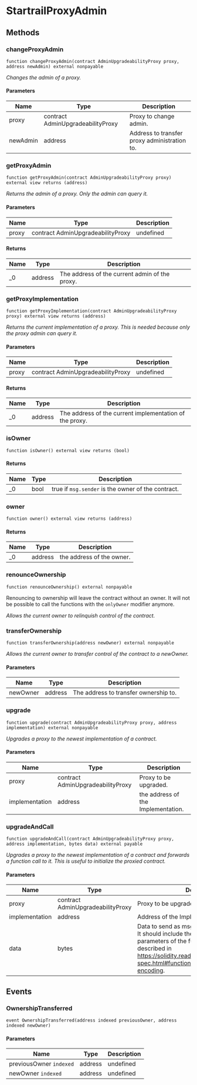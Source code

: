 # StartrailProxyAdmin









## Methods

### changeProxyAdmin

```solidity
function changeProxyAdmin(contract AdminUpgradeabilityProxy proxy, address newAdmin) external nonpayable
```



*Changes the admin of a proxy.*

#### Parameters

| Name | Type | Description |
|---|---|---|
| proxy | contract AdminUpgradeabilityProxy | Proxy to change admin. |
| newAdmin | address | Address to transfer proxy administration to. |

### getProxyAdmin

```solidity
function getProxyAdmin(contract AdminUpgradeabilityProxy proxy) external view returns (address)
```



*Returns the admin of a proxy. Only the admin can query it.*

#### Parameters

| Name | Type | Description |
|---|---|---|
| proxy | contract AdminUpgradeabilityProxy | undefined |

#### Returns

| Name | Type | Description |
|---|---|---|
| _0 | address | The address of the current admin of the proxy. |

### getProxyImplementation

```solidity
function getProxyImplementation(contract AdminUpgradeabilityProxy proxy) external view returns (address)
```



*Returns the current implementation of a proxy. This is needed because only the proxy admin can query it.*

#### Parameters

| Name | Type | Description |
|---|---|---|
| proxy | contract AdminUpgradeabilityProxy | undefined |

#### Returns

| Name | Type | Description |
|---|---|---|
| _0 | address | The address of the current implementation of the proxy. |

### isOwner

```solidity
function isOwner() external view returns (bool)
```






#### Returns

| Name | Type | Description |
|---|---|---|
| _0 | bool | true if `msg.sender` is the owner of the contract. |

### owner

```solidity
function owner() external view returns (address)
```






#### Returns

| Name | Type | Description |
|---|---|---|
| _0 | address | the address of the owner. |

### renounceOwnership

```solidity
function renounceOwnership() external nonpayable
```

Renouncing to ownership will leave the contract without an owner. It will not be possible to call the functions with the `onlyOwner` modifier anymore.

*Allows the current owner to relinquish control of the contract.*


### transferOwnership

```solidity
function transferOwnership(address newOwner) external nonpayable
```



*Allows the current owner to transfer control of the contract to a newOwner.*

#### Parameters

| Name | Type | Description |
|---|---|---|
| newOwner | address | The address to transfer ownership to. |

### upgrade

```solidity
function upgrade(contract AdminUpgradeabilityProxy proxy, address implementation) external nonpayable
```



*Upgrades a proxy to the newest implementation of a contract.*

#### Parameters

| Name | Type | Description |
|---|---|---|
| proxy | contract AdminUpgradeabilityProxy | Proxy to be upgraded. |
| implementation | address | the address of the Implementation. |

### upgradeAndCall

```solidity
function upgradeAndCall(contract AdminUpgradeabilityProxy proxy, address implementation, bytes data) external payable
```



*Upgrades a proxy to the newest implementation of a contract and forwards a function call to it. This is useful to initialize the proxied contract.*

#### Parameters

| Name | Type | Description |
|---|---|---|
| proxy | contract AdminUpgradeabilityProxy | Proxy to be upgraded. |
| implementation | address | Address of the Implementation. |
| data | bytes | Data to send as msg.data in the low level call. It should include the signature and the parameters of the function to be called, as described in https://solidity.readthedocs.io/en/v0.4.24/abi-spec.html#function-selector-and-argument-encoding. |



## Events

### OwnershipTransferred

```solidity
event OwnershipTransferred(address indexed previousOwner, address indexed newOwner)
```





#### Parameters

| Name | Type | Description |
|---|---|---|
| previousOwner `indexed` | address | undefined |
| newOwner `indexed` | address | undefined |




